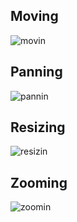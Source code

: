<h2>Moving</h2>

![movin](https://github.com/AlgumCorrupto/B.A.R.E.-Bones/assets/112904295/bcfc06d4-d935-4568-8f0c-8eed48dd6869)
<h2>Panning</h2>

![pannin](https://github.com/AlgumCorrupto/B.A.R.E.-Bones/assets/112904295/04978f9f-394e-4ae9-91dd-a98378f4e657)
<h2>Resizing</h2>

![resizin](https://github.com/AlgumCorrupto/B.A.R.E.-Bones/assets/112904295/5f1f26fd-26e3-4db1-890b-b730947e1beb)
<h2>Zooming</h2>

![zoomin](https://github.com/AlgumCorrupto/B.A.R.E.-Bones/assets/112904295/edaa0c04-893f-4f16-9298-c6f8ac600377)
